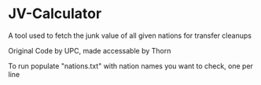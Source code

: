 # JV-Calculator
A tool used to fetch the junk value of all given nations for transfer cleanups

Original Code by UPC, made accessable by Thorn

To run populate "nations.txt" with nation names you want to check, one per line
